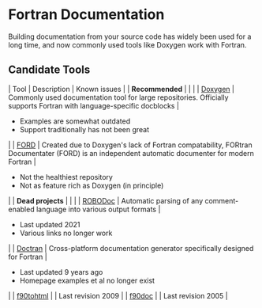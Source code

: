 # Fortran Documentation

Building documentation from your source code has widely been used for a long time, and now commonly used tools like Doxygen work with Fortran.

## Candidate Tools

| Tool | Description | Known issues |
| **Recommended** | | |
| [Doxygen](https://www.doxygen.nl/) | Commonly used documentation tool for large repositories. Officially supports Fortran with language-specific docblocks | <ul><li> Examples are somewhat outdated </li><li> Support traditionally has not been great </li></ul> |
| [FORD](https://github.com/Fortran-FOSS-Programmers/ford) | Created due to Doxygen's lack of Fortran compatability, FORtran Documentater (FORD) is an independent automatic documenter for modern Fortran | <ul><li> Not the healthiest repository </li><li> Not as feature rich as Doxygen (in principle) </ul> |
| **Dead projects** | | |
| [ROBODoc](https://rfsber.home.xs4all.nl/Robo/) | Automatic parsing of any comment-enabled language into various output formats | <ul><li>Last updated 2021</li><li> Various links no longer work </li></ul> |
| [Doctran](https://github.com/CPardi/Doctran) | Cross-platform documentation generator specifically designed for Fortran | <ul><li> Last updated 9 years ago </li><li> Homepage examples et al no longer exist </li></ul> |
| [f90tohtml](https://code.google.com/archive/p/f90tohtml/) | | Last revision 2009 |
| [f90doc](https://fortranwiki.org/fortran/show/f90doc) | | Last revision 2005 |
